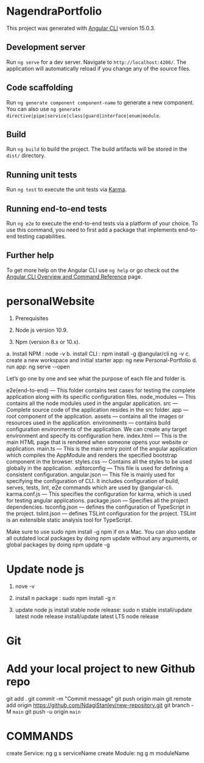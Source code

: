 # NagendraPortfolio

This project was generated with [Angular CLI](https://github.com/angular/angular-cli) version 15.0.3.

## Development server

Run `ng serve` for a dev server. Navigate to `http://localhost:4200/`. The application will automatically reload if you change any of the source files.

## Code scaffolding

Run `ng generate component component-name` to generate a new component. You can also use `ng generate directive|pipe|service|class|guard|interface|enum|module`.

## Build

Run `ng build` to build the project. The build artifacts will be stored in the `dist/` directory.

## Running unit tests

Run `ng test` to execute the unit tests via [Karma](https://karma-runner.github.io).

## Running end-to-end tests

Run `ng e2e` to execute the end-to-end tests via a platform of your choice. To use this command, you need to first add a package that implements end-to-end testing capabilities.

## Further help

To get more help on the Angular CLI use `ng help` or go check out the [Angular CLI Overview and Command Reference](https://angular.io/cli) page.

# personalWebsite

1. Prerequisites

1. Node js version 10.9.
2. Npm (version 8.x or 10.x).

a. Install NPM : node -v
b. install CLI : npm install -g @angular/cli
    ng -v
c.  create a new workspace and initial starter app: ng new Personal-Portfolio
d. run app: ng serve --open

Let’s go one by one and see what the purpose of each file and folder is.

e2e(end-to-end) — This folder contains test cases for testing the complete application along with its specific configuration files.
node_modules — This contains all the node modules used in the angular application.
src — Complete source code of the application resides in the src folder.
app — root component of the application.
assets — contains all the images or resources used in the application.
environments — contains build configuration environments of the application. We can create any target environment and specify its configuration here.
index.html — This is the main HTML page that is rendered when someone opens your website or application.
main.ts — This is the main entry point of the angular application which compiles the AppModule and renders the specified bootstrap component in the browser.
styles.css — Contains all the styles to be used globally in the application.
.editorconfig — This file is used for defining a consistent configuration.
angular.json — This file is mainly used for specifying the configuration of CLI. It includes configuration of build, serves, tests, lint, e2e commands which are used by @angular-cli.
karma.conf.js — This specifies the configuration for karma, which is used for testing angular applications.
package.json — Specifies all the project dependencies.
tsconfig.json — defines the configuration of TypeScript in the project.
tslint.json — defines TSLint configuration for the project. TSLint is an extensible static analysis tool for TypeScript.

Make sure to use sudo npm install -g npm if on a Mac. You can also update all outdated local packages by doing npm update without any arguments, or global packages by doing npm update -g

# Update node js
1. nove -v

2. install n package : sudo npm install -g n
3. update node js
    install stable node release: sudo n stable
    install/update latest node release
    install/update latest LTS node release




# Git
# Add your local project to new Github repo

git add .
git commit -m "Commit message"
git push origin main
git remote add origin https://github.com/NdagiStanley/new-repository.git
git branch -M `main`
git push -u origin `main`


# COMMANDS
create Service: ng g s serviceName
create Module: ng g m moduleName
